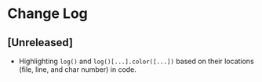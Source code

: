# Change Log

## [Unreleased]

- Highlighting `log()` and `log()[...].color([...])` based on their locations (file, line, and char number) in code.

